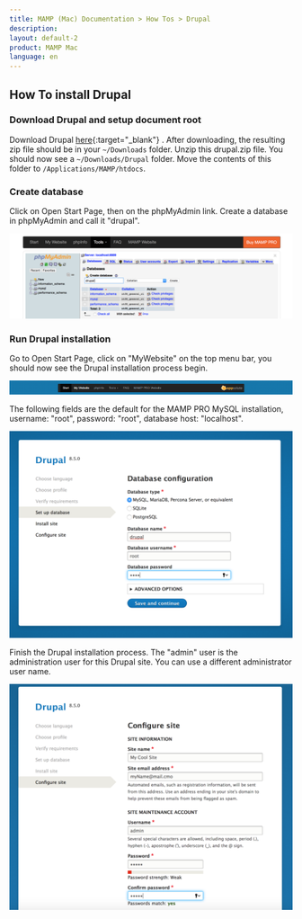 ```yaml
---
title: MAMP (Mac) Documentation > How Tos > Drupal
description: 
layout: default-2
product: MAMP Mac
language: en
---
```


## How To install Drupal

### Download Drupal and setup document root

Download Drupal [here](https://drupal.org){:target="_blank"} . After downloading, the resulting zip file should be in your `~/Downloads` folder. Unzip this drupal.zip file. You should now see a `~/Downloads/Drupal` folder. Move the contents of this folder  to `/Applications/MAMP/htdocs`.

### Create database

Click on Open Start Page, then on the phpMyAdmin link. Create a database in phpMyAdmin and call it "drupal".

![MAMP](/en/MAMP-Mac/How-Tos/Drupal/phpMyAdminDrupal.png)

### Run Drupal installation

Go to Open Start Page, click on "MyWebsite" on the top menu bar, you should now see the Drupal installation process begin.

![MAMP](/en/MAMP-Mac/How-Tos/Wordpress/MyWebsiteLink.png)

The following fields are the default for the MAMP PRO MySQL installation, username: "root", password: "root", database host: "localhost".

![MAMP](/en/MAMP-Mac/How-Tos/Drupal/drupalWizard1.png)

Finish the Drupal installation process. The "admin" user is the administration user for this Drupal site. You can use a different administrator user name.

![MAMP](/en/MAMP-Mac/How-Tos/Drupal/drupalWizard2.png)




